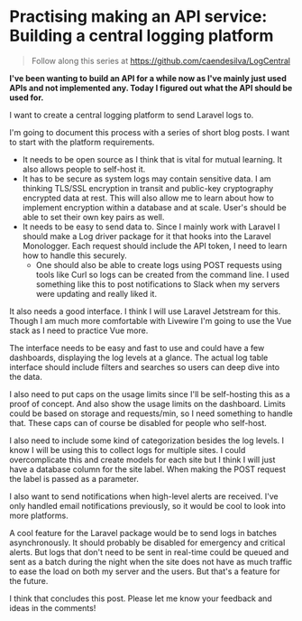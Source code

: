 # Practising making an API service: Building a central logging platform

> Follow along this series at https://github.com/caendesilva/LogCentral

**I've been wanting to build an API for a while now as I've mainly just used APIs and not implemented any. Today I figured out what the API should be used for.**

I want to create a central logging platform to send Laravel logs to.

I'm going to document this process with a series of short blog posts. I want to start with the platform requirements.

- It needs to be open source as I think that is vital for mutual learning. It also allows people to self-host it.
- It has to be secure as system logs may contain sensitive data. I am thinking TLS/SSL encryption in transit and public-key cryptography encrypted data at rest. This will also allow me to learn about how to implement encryption within a database and at scale. User's should be able to set their own key pairs as well.
- It needs to be easy to send data to. Since I mainly work with Laravel I should make a Log driver package for it that hooks into the Laravel Monologger. Each request should include the API token, I need to learn how to handle this securely.
	- One should also be able to create logs using POST requests using tools like Curl so logs can be created from the command line. I used something like this to post notifications to Slack when my servers were updating and really liked it.

It also needs a good interface. I think I will use Laravel Jetstream for this. Though I am much more comfortable with Livewire I'm going to use the Vue stack as I need to practice Vue more.

The interface needs to be easy and fast to use and could have a few dashboards, displaying the log levels at a glance. The actual log table interface should include filters and searches so users can deep dive into the data.

I also need to put caps on the usage limits since I'll be self-hosting this as a proof of concept. And also show the usage limits on the dashboard. Limits could be based on storage and requests/min, so I need something to handle that. These caps can of course be disabled for people who self-host.

I also need to include some kind of categorization besides the log levels. I know I will be using this to collect logs for multiple sites. I could overcomplicate this and create models for each site but I think I will just have a database column for the site label. When making the POST request the label is passed as a parameter.

I also want to send notifications when high-level alerts are received. I've only handled email notifications previously, so it would be cool to look into more platforms.

A cool feature for the Laravel package would be to send logs in batches asynchronously. It should probably be disabled for emergency and critical alerts. But logs that don't need to be sent in real-time could be queued and sent as a batch during the night when the site does not have as much traffic to ease the load on both my server and the users. But that's a feature for the future.

I think that concludes this post. Please let me know your feedback and ideas in the comments!